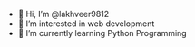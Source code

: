 - 👋 Hi, I’m @lakhveer9812
- 👀 I’m interested in web development
- 🌱 I’m currently learning Python Programming

<!---
lakhveer9812/lakhveer9812 is a ✨ special ✨ repository because its `README.md` (this file) appears on your GitHub profile.
You can click the Preview link to take a look at your changes.
--->
